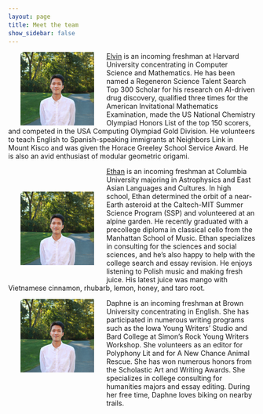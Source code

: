 ```yaml
---
layout: page
title: Meet the team
show_sidebar: false
---
```


<p> <img align="left" width="150" height="150" src="images/elvinlo.jpg" style="vertical-align:middle;margin:0px 25px">
<a href="https://www.linkedin.com/in/elvin-lo/">Elvin</a> is an incoming freshman at Harvard University concentrating in Computer Science and Mathematics. He has been named a Regeneron Science Talent Search Top 300 Scholar for his research on AI-driven drug discovery, qualified three times for the American Invitational Mathematics Examination, made the US National Chemistry Olympiad Honors List of the top 150 scorers, and competed in the USA Computing Olympiad Gold Division. He volunteers to teach English to Spanish-speaking immigrants at Neighbors Link in Mount Kisco and was given the Horace Greeley School Service Award. He is also an avid enthusiast of modular geometric origami. </p>

<p> <img align="left" width="150" height="150" src="images/elvinlo.jpg" style="margin-top:50px; margin-bottom: 25px; margin-right: 25px; margin-left: 25px;">
<a href="https://www.linkedin.com/in/ethan-kuperman-a5a501250/">Ethan</a> is an incoming freshman at Columbia University majoring in Astrophysics and East Asian Languages and Cultures. In high school, Ethan determined the orbit of a near-Earth asteroid at the Caltech-MIT Summer Science Program (SSP) and volunteered at an alpine garden. He recently graduated with a precollege diploma in classical cello from the Manhattan School of Music. Ethan specializes in consulting for the sciences and social sciences, and he’s also happy to help with the college search and essay revision. He enjoys listening to Polish music and making fresh juice. His latest juice was mango with Vietnamese cinnamon, rhubarb, lemon, honey, and taro root. </p>

<p> <img align="left" width="150" height="150" src="images/elvinlo.jpg" style="margin-top:0px; margin-bottom: 75px; margin-right: 25px; margin-left: 25px;">
Daphne is an incoming freshman at Brown University concentrating in English. She has participated in numerous writing programs such as the Iowa Young Writers’ Studio and Bard College at Simon’s Rock Young Writers Workshop. She volunteers as an editor for Polyphony Lit and for A New Chance Animal Rescue. She has won numerous honors from the Scholastic Art and Writing Awards. She specializes in college consulting for humanities majors and essay editing. During her free time, Daphne loves biking on nearby trails. </p>

